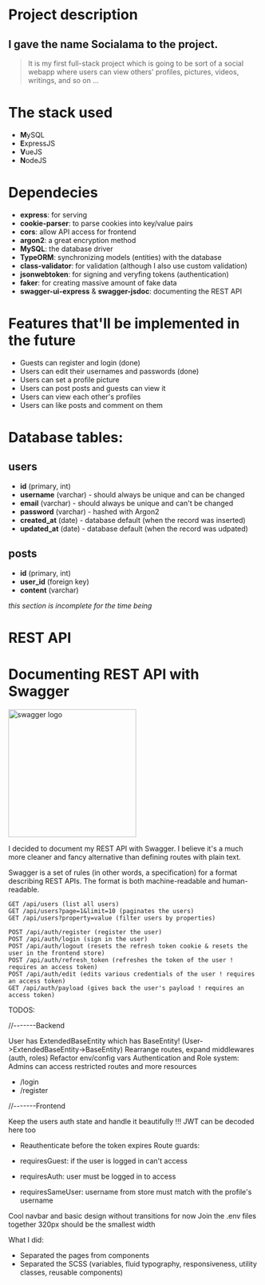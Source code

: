 # Project description

## I gave the name Socialama to the project.

> It is my first full-stack project which is going to be sort of a social webapp where users can view others' profiles, pictures, videos, writings, and so on ...

# The stack used

- **M**ySQL
- **E**xpressJS
- **V**ueJS
- **N**odeJS

# Dependecies

- **express**: for serving
- **cookie-parser**: to parse cookies into key/value pairs
- **cors**: allow API access for frontend
- **argon2**: a great encryption method
- **MySQL**: the database driver
- **TypeORM**: synchronizing models (entities) with the database
- **class-validator**: for validation (although I also use custom validation)
- **jsonwebtoken**: for signing and veryfing tokens (authentication)
- **faker**: for creating massive amount of fake data
- **swagger-ui-express** & **swagger-jsdoc**: documenting the REST API

# Features that'll be implemented in the future

- Guests can register and login (done)
- Users can edit their usernames and passwords (done)
- Users can set a profile picture
- Users can post posts and guests can view it
- Users can view each other's profiles
- Users can like posts and comment on them

# Database tables:

## users

- **id** (primary, int)
- **username** (varchar) - should always be unique and can be changed
- **email** (varchar) - should always be unique and can't be changed
- **password** (varchar) - hashed with Argon2
- **created_at** (date) - database default (when the record was inserted)
- **updated_at** (date) - database default (when the record was udpated)

## posts

- **id** (primary, int)
- **user_id** (foreign key)
- **content** (varchar)

_this section is incomplete for the time being_

# REST API

# Documenting REST API with Swagger

<img src="https://static1.smartbear.co/swagger/media/assets/images/swagger_logo.svg" width=256 alt="swagger logo">

I decided to document my REST API with Swagger. I believe it's a much more cleaner and fancy alternative than defining routes with plain text.

Swagger is a set of rules (in other words, a specification) for a format describing REST APIs. The format is both machine-readable and human-readable.

```
GET /api/users (list all users)
GET /api/users?page=1&limit=10 (paginates the users)
GET /api/users?property=value (filter users by properties)

POST /api/auth/register (register the user)
POST /api/auth/login (sign in the user)
POST /api/auth/logout (resets the refresh token cookie & resets the user in the frontend store)
POST /api/auth/refresh_token (refreshes the token of the user ! requires an access token)
POST /api/auth/edit (edits various credentials of the user ! requires an access token)
GET /api/auth/payload (gives back the user's payload ! requires an access token)
```

TODOS:

//-------Backend

User has ExtendedBaseEntity which has BaseEntity! (User->ExtendedBaseEntity->BaseEntity)
Rearrange routes, expand middlewares (auth, roles)
Refactor env/config vars
Authentication and Role system:
Admins can access restricted routes and more resources

- /login
- /register

//-------Frontend

Keep the users auth state and handle it beautifully !!! JWT can be decoded here too

- Reauthenticate before the token expires
  Route guards:

- requiresGuest: if the user is logged in can't access
- requiresAuth: user must be logged in to access
- requiresSameUser: username from store must match with the profile's username

Cool navbar and basic design without transitions for now
Join the .env files together
320px should be the smallest width

What I did:

- Separated the pages from components
- Separated the SCSS (variables, fluid typography, responsiveness, utility classes, reusable components)
